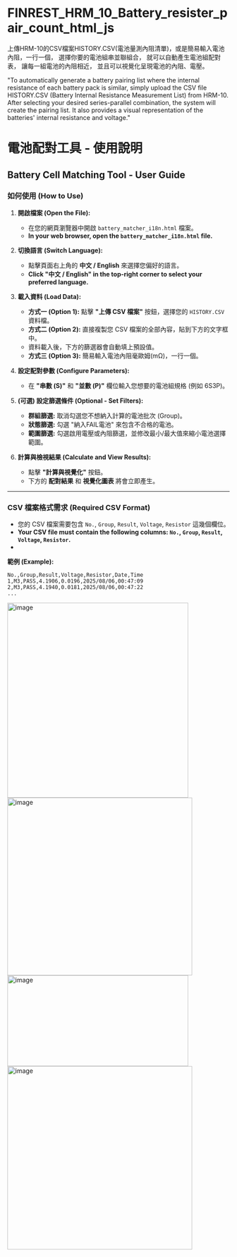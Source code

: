 # FINREST_HRM_10_Battery_resister_pair_count_html_js
上傳HRM-10的CSV檔案HISTORY.CSV(電池量測內阻清單)，或是簡易輸入電池內阻，一行一個，
選擇你要的電池組串並聯組合， 就可以自動產生電池組配對表， 讓每一組電池的內阻相近， 並且可以視覺化呈現電池的內阻、電壓。

"To automatically generate a battery pairing list where the internal resistance of each battery pack is similar, simply upload the CSV file HISTORY.CSV (Battery Internal Resistance Measurement List) from HRM-10. After selecting your desired series-parallel combination, the system will create the pairing list. It also provides a visual representation of the batteries' internal resistance and voltage."

# 電池配對工具 - 使用說明

## Battery Cell Matching Tool - User Guide

### 如何使用 (How to Use)

1.  **開啟檔案 (Open the File):**
    *   在您的網頁瀏覽器中開啟 `battery_matcher_i18n.html` 檔案。
    *   **In your web browser, open the `battery_matcher_i18n.html` file.**

2.  **切換語言 (Switch Language):**
    *   點擊頁面右上角的 **中文 / English** 來選擇您偏好的語言。
    *   **Click "中文 / English" in the top-right corner to select your preferred language.**

3.  **載入資料 (Load Data):**
    *   **方式一 (Option 1):** 點擊 **"上傳 CSV 檔案"** 按鈕，選擇您的 `HISTORY.CSV` 資料檔。
    *   **方式二 (Option 2):** 直接複製您 CSV 檔案的全部內容，貼到下方的文字框中。
    *   資料載入後，下方的篩選器會自動填上預設值。
    *   **方式三 (Option 3):** 簡易輸入電池內阻毫歐姆(mΩ)，一行一個。

4.  **設定配對參數 (Configure Parameters):**
    *   在 **"串數 (S)"** 和 **"並數 (P)"** 欄位輸入您想要的電池組規格 (例如 6S3P)。

5.  **(可選) 設定篩選條件 (Optional - Set Filters):**
    *   **群組篩選:** 取消勾選您不想納入計算的電池批次 (Group)。
    *   **狀態篩選:** 勾選 "納入FAIL電池" 來包含不合格的電池。
    *   **範圍篩選:** 勾選啟用電壓或內阻篩選，並修改最小/最大值來縮小電池選擇範圍。

6.  **計算與檢視結果 (Calculate and View Results):**
    *   點擊 **"計算與視覺化"** 按鈕。
    *   下方的 **配對結果** 和 **視覺化圖表** 將會立即產生。
---

### CSV 檔案格式需求 (Required CSV Format)

-   您的 CSV 檔案需要包含 `No.`, `Group`, `Result`, `Voltage`, `Resistor` 這幾個欄位。
-   **Your CSV file must contain the following columns: `No.`, `Group`, `Result`, `Voltage`, `Resistor`.**
-   
**範例 (Example):**
```csv
No.,Group,Result,Voltage,Resistor,Date,Time
1,M3,PASS,4.1906,0.0196,2025/08/06,00:47:09
2,M3,PASS,4.1940,0.0181,2025/08/06,00:47:22
...
```
<img width="410" height="442" alt="image" src="https://github.com/user-attachments/assets/e69ccdba-f06c-4358-a752-177814010005" />
<img width="419" height="403" alt="image" src="https://github.com/user-attachments/assets/ec6902c3-8106-47fe-8b5f-3dc9b837b88a" />
<img width="410" height="206" alt="image" src="https://github.com/user-attachments/assets/2ad69c9d-462e-4140-a14d-9acf4330b9b3" />
<img width="419" height="416" alt="image" src="https://github.com/user-attachments/assets/bcee246f-3eaf-48f3-bf40-6f9e9daf0cbf" />



